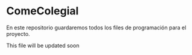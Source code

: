 # ComeColegial
En este repositorio guardaremos todos los files de programación para el proyecto.

This file will be updated soon

